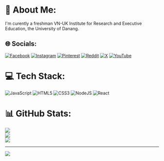 # 💫 About Me:
I'm curently a freshman VN-UK Institute for Research and Executive Education, the University of Danang.

## 🌐 Socials:
[![Facebook](https://img.shields.io/badge/Facebook-%231877F2.svg?logo=Facebook&logoColor=white)](https://facebook.com/taolai.nguyen.75) [![Instagram](https://img.shields.io/badge/Instagram-%23E4405F.svg?logo=Instagram&logoColor=white)](https://instagram.com/gnudjsjwjsnjddf) [![Pinterest](https://img.shields.io/badge/Pinterest-%23E60023.svg?logo=Pinterest&logoColor=white)](https://pinterest.com/JustFuckingNad) [![Reddit](https://img.shields.io/badge/Reddit-%23FF4500.svg?logo=Reddit&logoColor=white)](https://www.reddit.com/user/gau1gs7/) [![X](https://img.shields.io/badge/X-black.svg?logo=X&logoColor=white)](https://x.com/@NguyenDung_1406) [![YouTube](https://img.shields.io/badge/YouTube-%23FF0000.svg?logo=YouTube&logoColor=white)](https://www.youtube.com/channel/UCOD3v-09UhJe54QoEvgIIiw) 

# 💻 Tech Stack:
![JavaScript](https://img.shields.io/badge/javascript-%23323330.svg?style=for-the-badge&logo=javascript&logoColor=%23F7DF1E) ![HTML5](https://img.shields.io/badge/html5-%23E34F26.svg?style=for-the-badge&logo=html5&logoColor=white) ![CSS3](https://img.shields.io/badge/css3-%231572B6.svg?style=for-the-badge&logo=css3&logoColor=white) ![NodeJS](https://img.shields.io/badge/node.js-6DA55F?style=for-the-badge&logo=node.js&logoColor=white) ![React](https://img.shields.io/badge/react-%2320232a.svg?style=for-the-badge&logo=react&logoColor=%2361DAFB)
# 📊 GitHub Stats:
![](https://github-readme-stats.vercel.app/api?username=Nad1406&theme=radical&hide_border=false&include_all_commits=false&count_private=false)<br/>
![](https://github-readme-streak-stats.herokuapp.com/?user=Nad1406&theme=radical&hide_border=false)<br/>
![](https://github-readme-stats.vercel.app/api/top-langs/?username=Nad1406&theme=radical&hide_border=false&include_all_commits=false&count_private=false&layout=compact)

---
[![](https://visitcount.itsvg.in/api?id=Nad1406&icon=10&color=1)](https://visitcount.itsvg.in)

<!-- Proudly created with GPRM ( https://gprm.itsvg.in ) -->
